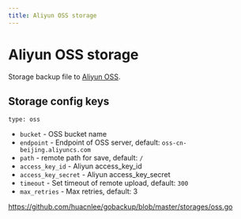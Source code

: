 ```yaml
---
title: Aliyun OSS storage
---
```


# Aliyun OSS storage

Storage backup file to [Aliyun OSS](https://www.aliyun.com/product/oss).

## Storage config keys

`type: oss`

- `bucket` - OSS bucket name
- `endpoint` - Endpoint of OSS server, default: `oss-cn-beijing.aliyuncs.com`
- `path` - remote path for save, default: `/`
- `access_key_id` - Aliyun access_key_id
- `access_key_secret` - Aliyun access_key_secret
- `timeout` - Set timeout of remote upload, default: `300`
- `max_retries` - Max retries, default: 3

https://github.com/huacnlee/gobackup/blob/master/storages/oss.go
